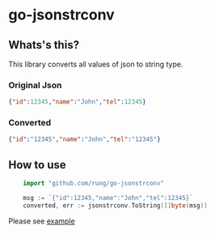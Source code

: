 # go-jsonstrconv
## Whats's this?
This library converts all values of json to string type.

### Original Json
```json
{"id":12345,"name":"John","tel":12345}
```

### Converted
```json
{"id":"12345","name":"John","tel":"12345"}
```

## How to use
```go
	import "github.com/rung/go-jsonstrconv"
```
```go
	msg := `{"id":12345,"name":"John","tel":12345}`
    converted, err := jsonstrconv.ToString([]byte(msg))
```
Please see [example](example/convert/main.go)
